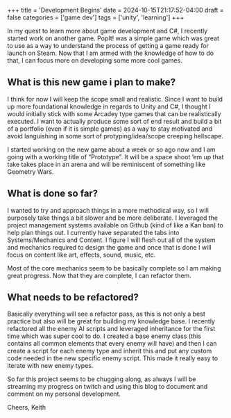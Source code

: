 +++
title = 'Development Begins'
date = 2024-10-15T21:17:52-04:00
draft = false
categories = ['game dev']
tags = ['unity', 'learning']
+++

In my quest to learn more about game development and C#, I recently started work on another game. PopIt! was a simple game which was great to use as a way to understand the process of getting a game ready for launch on Steam. Now that I am armed with the knowledge of how to do that, I can focus more on developing some more cool games.

## What is this new game i plan to make?
I think for now I will keep the scope small and realistic. Since I want to build up more foundational knowledge in regards to Unity and C#, I thought I would initially stick with some Arcadey type games that can be realistically executed. I want to actually produce some sort of end result and build a bit of a portfolio (even if it is simple games) as a way to stay motivated and avoid languishing in some sort of protyping/idea/scope creeping hellscape.

I started working on the new game about a week or so ago now and I am going with a working title of “Prototype”. It will be a space shoot ’em up that take takes place in an arena and will be reminiscent of something like Geometry Wars.

## What is done so far?
I wanted to try and approach things in a more methodical way, so I will purposely take things a bit slower and be more deliberate. I leveraged the project management systems available on Github (kind of like a Kan ban) to help plan things out. I currently have separated the tabs into Systems/Mechanics and Content. I figure I will flesh out all of the system and mechanics required to design the game and once that is done I will focus on content like art, effects, sound, music, etc.

Most of the core mechanics seem to be basically complete so I am making great progress. Now that they are complete, I can refactor them.

## What needs to be refactored?
Basically everything will see a refactor pass, as this is not only a best practice but also will be great for building my knowledge base. I recently refactored all the enemy AI scripts and leveraged inheritance for the first time which was super cool to do. I created a base enemy class (this contains all common elements that every enemy will have) and then I can create a script for each enemy type and inherit this and put any custom code needed in the new specific enemy script. This made it really easy to iterate with new enemy types.

So far this project seems to be chugging along, as always I will be streaming my progress on twitch and using this blog to document and comment on my personal development.

Cheers,
Keith
